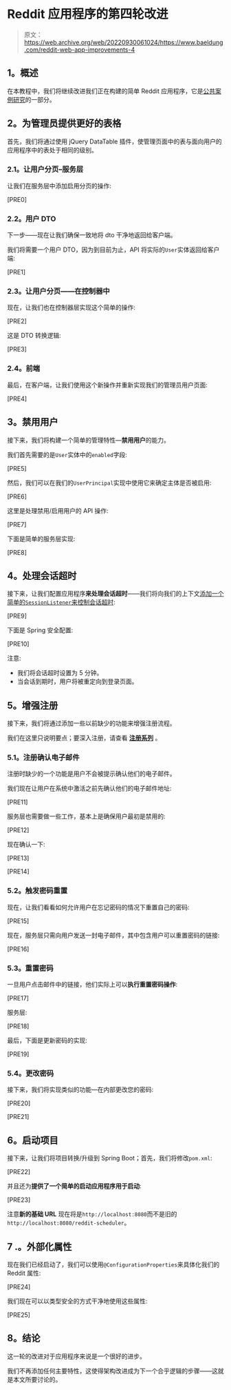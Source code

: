 # Reddit 应用程序的第四轮改进

> 原文：<https://web.archive.org/web/20220930061024/https://www.baeldung.com/reddit-web-app-improvements-4>

## **1。概述**

在本教程中，我们将继续改进我们正在构建的简单 Reddit 应用程序，它是[公共案例研究](/web/20220813071757/https://www.baeldung.com/case-study-a-reddit-app-with-spring)的一部分。

## **2。为管理员提供更好的表格**

首先，我们将通过使用 jQuery DataTable 插件，使管理页面中的表与面向用户的应用程序中的表处于相同的级别。

### **2.1。让用户分页–服务层**

让我们在服务层中添加启用分页的操作:

[PRE0]

### **2.2。用户 DTO**

下一步——现在让我们确保一致地将 dto 干净地返回给客户端。

我们将需要一个用户 DTO，因为到目前为止，API 将实际的`User`实体返回给客户端:

[PRE1]

### **2.3。让用户分页——在控制器中**

现在，让我们也在控制器层实现这个简单的操作:

[PRE2]

这是 DTO 转换逻辑:

[PRE3]

### **2.4。前端**

最后，在客户端，让我们使用这个新操作并重新实现我们的管理员用户页面:

[PRE4]

## **3。禁用用户**

接下来，我们将构建一个简单的管理特性—**禁用用户**的能力。

我们首先需要的是`User`实体中的`enabled`字段:

[PRE5]

然后，我们可以在我们的`UserPrincipal`实现中使用它来确定主体是否被启用:

[PRE6]

这里是处理禁用/启用用户的 API 操作:

[PRE7]

下面是简单的服务层实现:

[PRE8]

## **4。处理会话超时**

接下来，让我们配置应用程序**来处理会话超时**——我们将向我们的上下文[添加一个简单的`SessionListener`来控制会话超时](/web/20220813071757/https://www.baeldung.com/servlet-session-timeout):

[PRE9]

下面是 Spring 安全配置:

[PRE10]

注意:

*   我们将会话超时设置为 5 分钟。
*   当会话到期时，用户将被重定向到登录页面。

## **5。增强注册**

接下来，我们将通过添加一些以前缺少的功能来增强注册流程。

我们在这里只说明要点；要深入注册，请查看 **[注册系列](/web/20220813071757/https://www.baeldung.com/spring-security-registration)** 。

### **5.1。注册确认电子邮件**

注册时缺少的一个功能是用户不会被提示确认他们的电子邮件。

我们现在让用户在系统中激活之前先确认他们的电子邮件地址:

[PRE11]

服务层也需要做一些工作，基本上是确保用户最初是禁用的:

[PRE12]

现在确认一下:

[PRE13]

[PRE14]

### 5.2。触发密码重置

现在，让我们看看如何允许用户在忘记密码的情况下重置自己的密码:

[PRE15]

现在，服务层只需向用户发送一封电子邮件，其中包含用户可以重置密码的链接:

[PRE16]

### 5.3。重置密码

一旦用户点击邮件中的链接，他们实际上可以**执行重置密码操作**:

[PRE17]

服务层:

[PRE18]

最后，下面是更新密码的实现:

[PRE19]

### 5.4。更改密码

接下来，我们将实现类似的功能—在内部更改您的密码:

[PRE20]

[PRE21]

## **6。启动项目**

接下来，让我们将项目转换/升级到 Spring Boot；首先，我们将修改`pom.xml`:

[PRE22]

并且还为**提供了一个简单的启动应用程序用于启动**:

[PRE23]

注意**新的基础 URL** 现在将是`http://localhost:8080`而不是旧的`http://localhost:8080/reddit-scheduler`。

## 7 .**。外部化属性**

现在我们已经启动了，我们可以使用`@ConfigurationProperties`来具体化我们的 Reddit 属性:

[PRE24]

我们现在可以以类型安全的方式干净地使用这些属性:

[PRE25]

## **8。结论**

这一轮的改进对于应用程序来说是一个很好的进步。

我们不再添加任何主要特性，这使得架构改进成为下一个合乎逻辑的步骤——这就是本文所要讨论的。